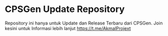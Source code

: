 # CPSGen Update Repository
Repository ini hanya untuk Update dan Release Terbaru dari CPSGen. Join kesini untuk Informasi lebih lanjut https://t.me/AkmalProjext
